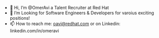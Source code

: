 - 👋 Hi, I’m @OmerAvi a Talent Recruiter at Red Hat 
- 👀 I’m Looking for Software Engineers & Developers for varoius exciting positions!
- 📫 How to reach me: oavi@redhat.com or on Linkedin: linkedin.com/in/omeravi

<!---
OmerAvi/OmerAvi is a ✨ special ✨ repository because its `README.md` (this file) appears on your GitHub profile.
You can click the Preview link to take a look at your changes.
--->
